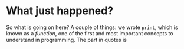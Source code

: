# What just happened?
So what is going on here? A couple of things: we wrote `print`, which is known as a *function*, one of the first and most important concepts to understand in programming. The part in quotes is 